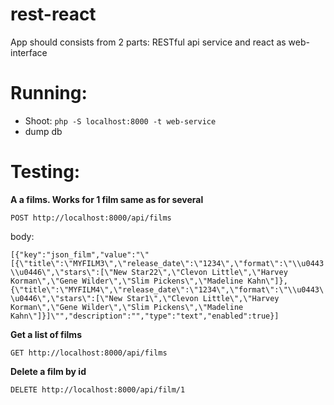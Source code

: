 # rest-react
App should consists from 2 parts: RESTful api service and react as web-interface

# Running:
 - Shoot: ```php -S localhost:8000 -t web-service```
 - dump db
 
# Testing:
**A a films. Works for 1 film same as for several**

``` POST http://localhost:8000/api/films ```

body: 

```[{"key":"json_film","value":"\"[{\"title\":\"MYFILM3\",\"release_date\":\"1234\",\"format\":\"\\u0443\\u0446\",\"stars\":[\"New Star22\",\"Clevon Little\",\"Harvey Korman\",\"Gene Wilder\",\"Slim Pickens\",\"Madeline Kahn\"]}, {\"title\":\"MYFILM4\",\"release_date\":\"1234\",\"format\":\"\\u0443\\u0446\",\"stars\":[\"New Star1\",\"Clevon Little\",\"Harvey Korman\",\"Gene Wilder\",\"Slim Pickens\",\"Madeline Kahn\"]}]\"","description":"","type":"text","enabled":true}]```

**Get a list of films**

``` GET http://localhost:8000/api/films ```

**Delete a film by id**

``` DELETE http://localhost:8000/api/film/1 ```
